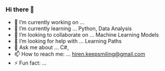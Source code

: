 ### Hi there 👋

<!--
**HirenBP/HirenBP** is a ✨ _special_ ✨ repository because its `README.md` (this file) appears on your GitHub profile.

Here are some ideas to get you started:

- 🔭 I’m currently working on ...
- 🌱 I’m currently learning ...
- 👯 I’m looking to collaborate on ...
- 🤔 I’m looking for help with ...
- 💬 Ask me about ...
- 📫 How to reach me: ...
- 😄 Pronouns: ...
- ⚡ Fun fact: ...
-->
- 🔭 I’m currently working on ... 
- 🌱 I’m currently learning ... Python, Data Analysis
- 👯 I’m looking to collaborate on ... Machine Learning Models
- 🤔 I’m looking for help with ... Learning Paths
- 💬 Ask me about ... C#, 
- 📫 How to reach me: ... hiren.keepsmiling@gmail.com 
- ⚡ Fun fact: ... 

